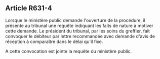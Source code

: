 Article R631-4
----
Lorsque le ministère public demande l'ouverture de la procédure, il présente au
tribunal une requête indiquant les faits de nature à motiver cette demande. Le
président du tribunal, par les soins du greffier, fait convoquer le débiteur par
lettre recommandée avec demande d'avis de réception à comparaître dans le délai
qu'il fixe.

A cette convocation est jointe la requête du ministère public.
